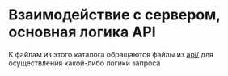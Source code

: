 # Взаимодействие с сервером, основная логика API
К файлам из этого каталога обращаются файлы из [api/](api/) для осуществления какой-либо логики запроса
